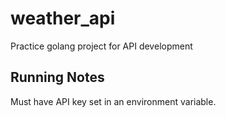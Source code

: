 # weather_api
Practice golang project for API development


## Running Notes
Must have API key set in an environment variable.
